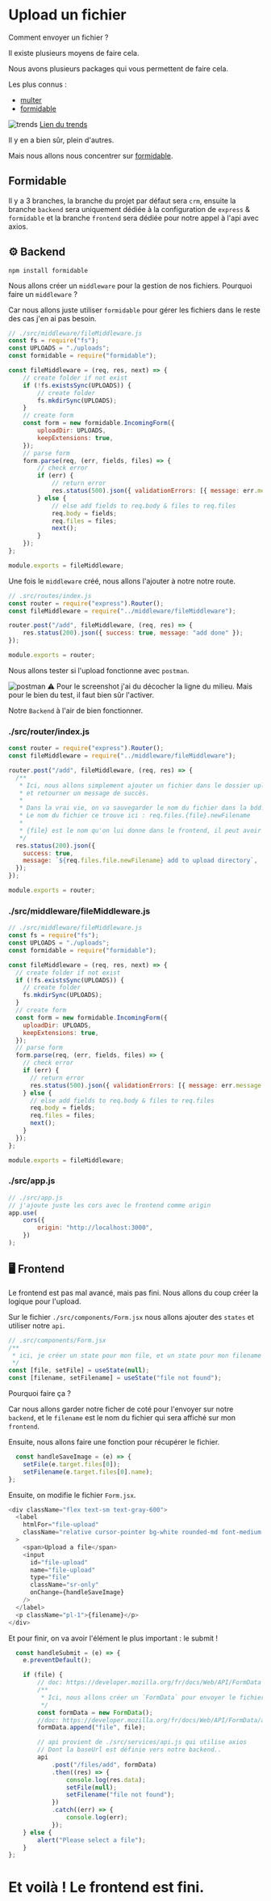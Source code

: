 # Upload un fichier

Comment envoyer un fichier ?

Il existe plusieurs moyens de faire cela.

Nous avons plusieurs packages qui vous permettent de faire cela.

Les plus connus :
- [multer](https://www.npmjs.com/package/multer)
- [formidable](https://www.npmjs.com/package/formidable)

![trends](_doc/trend.png)
[Lien du trends](https://www.npmtrends.com/multer-vs-formidable)

Il y en a bien sûr, plein d'autres.

Mais nous allons nous concentrer sur [formidable](https://www.npmjs.com/package/formidable).

## Formidable

Il y a 3 branches, la branche du projet par défaut sera `crm`, ensuite la branche `backend` sera uniquement dédiée à la configuration de `express` & `formidable` et la branche `frontend` sera dédiée pour notre appel à l'api avec axios.

## ⚙️ Backend

```shell
npm install formidable
```

Nous allons créer un `middleware` pour la gestion de nos fichiers. Pourquoi faire un `middleware` ? 

Car nous allons juste utiliser `formidable` pour gérer les fichiers dans le reste des cas j'en ai pas besoin.

```js
// ./src/middleware/fileMiddleware.js
const fs = require("fs");
const UPLOADS = "./uploads";
const formidable = require("formidable");

const fileMiddleware = (req, res, next) => {
    // create folder if not exist
    if (!fs.existsSync(UPLOADS)) {
        // create folder
        fs.mkdirSync(UPLOADS);
    }
    // create form
    const form = new formidable.IncomingForm({
        uploadDir: UPLOADS,
        keepExtensions: true,
    });
    // parse form
    form.parse(req, (err, fields, files) => {
        // check error
        if (err) {
            // return error
            res.status(500).json({ validationErrors: [{ message: err.message }] });
        } else {
            // else add fields to req.body & files to req.files
            req.body = fields;
            req.files = files;
            next();
        }
    });
};

module.exports = fileMiddleware;
```

Une fois le `middleware` créé, nous allons l'ajouter à notre notre route.

```js
// .src/routes/index.js
const router = require("express").Router();
const fileMiddleware = require("../middleware/fileMiddleware");

router.post("/add", fileMiddleware, (req, res) => {
    res.status(200).json({ success: true, message: "add done" });
});

module.exports = router;
```

Nous allons tester si l'upload fonctionne avec `postman`.

![postman](_doc/add.png)
⚠️ Pour le screenshot j'ai du décocher la ligne du milieu.
Mais pour le bien du test, il faut bien sûr l'activer.

Notre `Backend` à l'air de bien fonctionner.

### ./src/router/index.js

```js
const router = require("express").Router();
const fileMiddleware = require("../middleware/fileMiddleware");

router.post("/add", fileMiddleware, (req, res) => {
  /**
   * Ici, nous allons simplement ajouter un fichier dans le dossier uploads
   * et retourner un message de succès.
   *
   * Dans la vrai vie, on va sauvegarder le nom du fichier dans la bdd.
   * Le nom du fichier ce trouve ici : req.files.{file}.newFilename
   *
   * {file} est le nom qu'on lui donne dans le frontend, il peut avoir d'autre nom selon comment vous l'appelez.
   */
  res.status(200).json({
    success: true,
    message: `${req.files.file.newFilename} add to upload directory`,
  });
});

module.exports = router;
```

### ./src/middleware/fileMiddleware.js

```js
// ./src/middleware/fileMiddleware.js
const fs = require("fs");
const UPLOADS = "./uploads";
const formidable = require("formidable");

const fileMiddleware = (req, res, next) => {
  // create folder if not exist
  if (!fs.existsSync(UPLOADS)) {
    // create folder
    fs.mkdirSync(UPLOADS);
  }
  // create form
  const form = new formidable.IncomingForm({
    uploadDir: UPLOADS,
    keepExtensions: true,
  });
  // parse form
  form.parse(req, (err, fields, files) => {
    // check error
    if (err) {
      // return error
      res.status(500).json({ validationErrors: [{ message: err.message }] });
    } else {
      // else add fields to req.body & files to req.files
      req.body = fields;
      req.files = files;
      next();
    }
  });
};

module.exports = fileMiddleware;
```

### ./src/app.js

```js
// ./src/app.js
// j'ajoute juste les cors avec le frontend comme origin
app.use(
    cors({
        origin: "http://localhost:3000",
    })
);

```

## 🖥 Frontend

Le frontend est pas mal avancé, mais pas fini. Nous allons du coup créer la logique pour l'upload.

Sur le fichier `./src/components/Form.jsx` nous allons ajouter des `states` et utiliser notre `api`.

```js
// .src/components/Form.jsx
/**
 * ici, je créer un state pour mon file, et un state pour mon filename
 */
const [file, setFile] = useState(null);
const [filename, setFilename] = useState("file not found");
```

Pourquoi faire ça ?

Car nous allons garder notre ficher de coté pour l'envoyer sur notre `backend`, et le `filename` est le nom du fichier qui sera affiché sur mon `frontend`.

Ensuite, nous allons faire une fonction pour récupérer le fichier.

```js
  const handleSaveImage = (e) => {
    setFile(e.target.files[0]);
    setFilename(e.target.files[0].name);
};
```

Ensuite, on modifie le fichier `Form.jsx`.

```js
<div className="flex text-sm text-gray-600">
  <label
    htmlFor="file-upload"
    className="relative cursor-pointer bg-white rounded-md font-medium text-indigo-600 hover:text-indigo-500 focus-within:outline-none focus-within:ring-2 focus-within:ring-offset-2 focus-within:ring-indigo-500"
  >
    <span>Upload a file</span>
    <input
      id="file-upload"
      name="file-upload"
      type="file"
      className="sr-only"
      onChange={handleSaveImage}
    />
  </label>
  <p className="pl-1">{filename}</p>
</div>
```

Et pour finir, on va avoir l'élément le plus important : le submit ! 

```js
  const handleSubmit = (e) => {
    e.preventDefault();

    if (file) {
        // doc: https://developer.mozilla.org/fr/docs/Web/API/FormData
        /**
         * Ici, nous allons créer un `FormData` pour envoyer le fichier sur notre `backend`
         */
        const formData = new FormData();
        //doc: https://developer.mozilla.org/fr/docs/Web/API/FormData/append
        formData.append("file", file);

        // api provient de ./src/services/api.js qui utilise axios
        // Dont la baseUrl est définie vers notre backend..
        api
            .post("/files/add", formData)
            .then((res) => {
                console.log(res.data);
                setFile(null);
                setFilename("file not found");
            })
            .catch((err) => {
                console.log(err);
            });
    } else {
        alert("Please select a file");
    }
};
```

# Et voilà ! Le frontend est fini.
